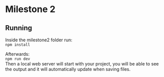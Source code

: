 # Milestone 2

## Running

Inside the milestone2 folder run:  
`npm install`  
  
Afterwards:  
`npm run dev`  
Then a local web server will start with your project, you will be able to see the output and it will automatically update when saving files.